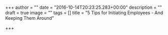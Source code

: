 +++
author = ""
date = "2016-10-14T20:23:25.283+00:00"
description = ""
draft = true
image = ""
tags = []
title = "5 Tips for Initiating Employees - And Keeping Them Around"

+++
